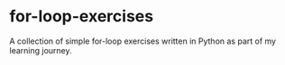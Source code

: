 # for-loop-exercises
A collection of simple for-loop exercises written in Python as part of my learning journey.
